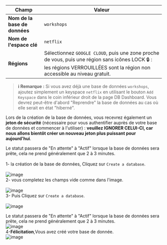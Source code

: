 |Champ|Valeur|
|---|---|
|**Nom de la base de données**| `workshops` |
|**Nom de l'espace clé**| `netflix` |
|**Régions**| Sélectionnez `GOOGLE CLOUD`, puis une zone proche de vous, puis une région sans icônes LOCK 🔒 : les régions VERROUILLÉES sont la région non accessible au niveau gratuit.|

> **ℹ️ Remarque :** Si vous avez déjà une base de données `workshops`, ajoutez simplement un keyspace `netflix` en utilisant le bouton `Add Keyspace` dans le coin inférieur droit de la page DB Dashboard. Vous devrez peut-être d'abord "Reprendre" la base de données au cas où elle serait en état "hiberné".

Lors de la création de la base de données, vous recevrez également un **jeton de sécurité** (nécessaire pour vous authentifier auprès de votre base de données et commencer à l'utiliser) :
**veuillez IGNORER CELUI-CI, car nous allons bientôt créer un nouveau jeton plus puissant pour aujourd'hui**.

Le statut passera de "En attente" à "Actif" lorsque la base de données sera prête, cela ne prend généralement que 2 à 3 minutes.
<br><br>
1- la création de la base de données, Cliquez sur `Create a database`.<br>
<br>
![image](https://user-images.githubusercontent.com/123748165/226145245-580a6379-2f01-4512-b02f-51ddb0047ad8.png)
<br>
2- vous completez les champs vide comme dans l'image.<br>
<br>
![image](https://user-images.githubusercontent.com/123748165/226145278-cef9ee66-c1bd-4b0a-bebb-4db55947b749.png)
<br>
3- Puis Cliquez sur `Create a database`.<br><br>
![image](https://user-images.githubusercontent.com/123748165/226145303-916ceb98-b5f0-4e2b-9650-b241e73257ae.png)

Le statut passera de "En attente" à "Actif" lorsque la base de données sera prête, cela ne prend généralement que 2 à 3 minutes.
<br>
![image](https://user-images.githubusercontent.com/123748165/226145398-c6daedfc-f325-4f87-9d4b-cfdb998bf367.png)
<br>
4-**Félicitation**,Vous avez créé votre base de donnée.
<br>
![image](https://user-images.githubusercontent.com/123748165/226145428-afeadc0f-e80c-4b1c-aa23-d115364dee12.png)

